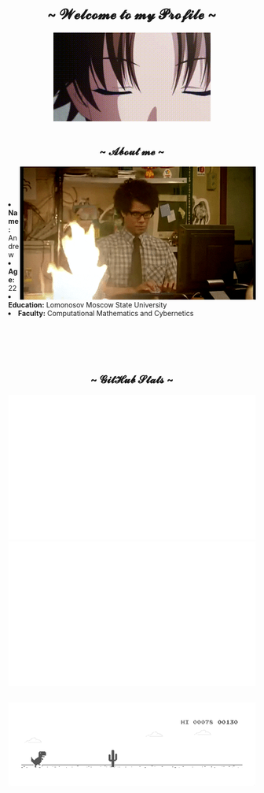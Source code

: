 <body>
<h1 align="center">~ 𝓦𝓮𝓵𝓬𝓸𝓶𝓮 𝓽𝓸 𝓶𝔂 𝓟𝓻𝓸𝓯𝓲𝓵𝓮 ~</h1>
<div align="center">
    <img src="img/profile.gif">
</div>
<br>
<div>
<h2 align="center"> ~ 𝓐𝓫𝓸𝓾𝓽 𝓶𝓮 ~ </h2>
<img src="img/fire.gif" align="right">

<br>
<br>
<br>
<br>

<li> <b>Name:</b> Andrew </li>
<li> <b>Age:</b> 22 </li>
<li> <b>Education:</b> Lomonosov Moscow State University
<li> <b>Faculty:</b> Computational Mathematics and Cybernetics </li>


<br>
<br>
<br>
<br>
<br>


<h2 align="center"> ~ 𝓖𝓲𝓽𝓗𝓾𝓫 𝓢𝓽𝓪𝓽𝓼 ~ </h2>

![](https://raw.githubusercontent.com/TheFieryLynx/github-stats-transparent/output/generated/overview.svg)
![](https://raw.githubusercontent.com/TheFieryLynx/github-stats-transparent/output/generated/languages.svg)

<br>
<img src="img/dino.gif" href="https://github.com/TheFieryLynx" />
